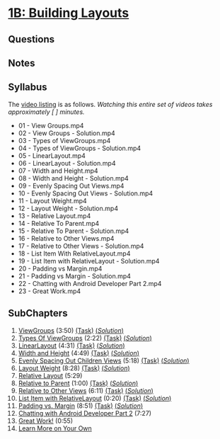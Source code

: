 # [1B: Building Layouts](https://www.udacity.com/course/viewer#!/c-ud837/l-4330701752)

## Questions

## Notes

## Syllabus
The [video listing](https://www.udacity.com/course/progress#!/c-ud837) is as follows. _Watching this entire set of videos takes approximately [ ] minutes._

* 01 - View Groups.mp4
* 02 - View Groups - Solution.mp4
* 03 - Types of ViewGroups.mp4
* 04 - Types of ViewGroups - Solution.mp4
* 05 - LinearLayout.mp4
* 06 - LinearLayout - Solution.mp4
* 07 - Width and Height.mp4
* 08 - Width and Height - Solution.mp4
* 09 - Evenly Spacing Out Views.mp4
* 10 - Evenly Spacing Out Views - Solution.mp4
* 11 - Layout Weight.mp4
* 12 - Layout Weight - Solution.mp4
* 13 - Relative Layout.mp4
* 14 - Relative To Parent.mp4
* 15 - Relative To Parent - Solution.mp4
* 16 - Relative to Other Views.mp4
* 17 - Relative to Other Views - Solution.mp4
* 18 - List Item With RelativeLayout.mp4
* 19 - List Item with RelativeLayout - Solution.mp4
* 20 - Padding vs Margin.mp4
* 21 - Padding vs Margin - Solution.mp4
* 22 - Chatting with Android Developer Part 2.mp4
* 23 - Great Work.mp4

## **SubChapters**

1. [ViewGroups](https://www.udacity.com/course/viewer#!/c-ud837/l-4330701752/e-4237218653/m-4329550818) (3:50) [(Task)](https://www.udacity.com/course/viewer#!/c-ud837/l-4330701752/e-4237218653/m-4231218652) [(*Solution*)](https://www.udacity.com/course/viewer#!/c-ud837/l-4330701752/e-4237218653/m-4329550819)
2. [Types Of ViewGroups](https://www.udacity.com/course/viewer#!/c-ud837/l-4330701752/e-4373891574/m-4329550821) (2:22) [(Task)](https://www.udacity.com/course/viewer#!/c-ud837/l-4330701752/e-4373891574/m-4196408677) [(*Solution*)](https://www.udacity.com/course/viewer#!/c-ud837/l-4330701752/e-4373891574/m-4373891575)
3. [LinearLayout](https://www.udacity.com/course/viewer#!/c-ud837/l-4330701752/e-4248228594/m-4329550823) (4:31) [(Task)](https://www.udacity.com/course/viewer#!/c-ud837/l-4330701752/e-4248228594/m-4331999074) [(*Solution*)](https://www.udacity.com/course/viewer#!/c-ud837/l-4330701752/e-4248228594/m-4367720684)
4. [Width and Height](https://www.udacity.com/course/viewer#!/c-ud837/l-4330701752/e-4259898590/m-4329550826) (4:49) [(Task)](https://www.udacity.com/course/viewer#!/c-ud837/l-4330701752/e-4259898590/m-4204988620) [(*Solution*)](https://www.udacity.com/course/viewer#!/c-ud837/l-4330701752/e-4259898590/m-4329550827)
5. [Evenly Spacing Out Children Views](https://www.udacity.com/course/viewer#!/c-ud837/l-4330701752/e-4245458637/m-4241898633) (5:18) [(Task)](https://www.udacity.com/course/viewer#!/c-ud837/l-4330701752/e-4245458637/m-4242808638) [(*Solution*)](https://www.udacity.com/course/viewer#!/c-ud837/l-4330701752/e-4245458637/m-4329550829)
6. [Layout Weight](https://www.udacity.com/course/viewer#!/c-ud837/l-4330701752/e-4204258673/m-4329550831) (8:28) [(Task)](https://www.udacity.com/course/viewer#!/c-ud837/l-4330701752/e-4204258673/m-4245168703) [(*Solution*)](https://www.udacity.com/course/viewer#!/c-ud837/l-4330701752/e-4204258673/m-4341031109)
7. [Relative Layout](https://www.udacity.com/course/viewer#!/c-ud837/l-4330701752/m-4329550833) (5:29)
8. [Relative to Parent](https://www.udacity.com/course/viewer#!/c-ud837/l-4330701752/e-4199918639/m-4329550835) (1:00) [(Task)](https://www.udacity.com/course/viewer#!/c-ud837/l-4330701752/e-4199918639/m-4235238660) [(*Solution*)](https://www.udacity.com/course/viewer#!/c-ud837/l-4330701752/e-4199918639/m-4329550836)
9. [Relative to Other Views](https://www.udacity.com/course/viewer#!/c-ud837/l-4330701752/e-4211728552/m-4329550838) (6:11) [(Task)](https://www.udacity.com/course/viewer#!/c-ud837/l-4330701752/e-4211728552/m-4202428639) [(*Solution*)](https://www.udacity.com/course/viewer#!/c-ud837/l-4330701752/e-4211728552/m-4329550839)
10. [List Item with RelativeLayout](https://www.udacity.com/course/viewer#!/c-ud837/l-4330701752/e-4210488583/m-4329550841) (0:20) [(Task)](https://www.udacity.com/course/viewer#!/c-ud837/l-4330701752/e-4210488583/m-4205708633) [(*Solution*)](https://www.udacity.com/course/viewer#!/c-ud837/l-4330701752/e-4210488583/m-4329550842)
11. [Padding vs. Margin](https://www.udacity.com/course/viewer#!/c-ud837/l-4330701752/e-4240238617/m-4329550844) (8:51) [(Task)](https://www.udacity.com/course/viewer#!/c-ud837/l-4330701752/e-4240238617/m-4199768663) [(*Solution*)](https://www.udacity.com/course/viewer#!/c-ud837/l-4330701752/e-4240238617/m-4329550845)
12. [Chatting with Android Developer Part 2](https://www.udacity.com/course/viewer#!/c-ud837/l-4330701752/m-4371779485) (7:27)
13. [Great Work!](https://www.udacity.com/course/viewer#!/c-ud837/l-4330701752/m-4329550846) (0:55)
14. [Learn More on Your Own](https://www.udacity.com/course/viewer#!/c-ud837/l-4330701752/m-4326110797)
